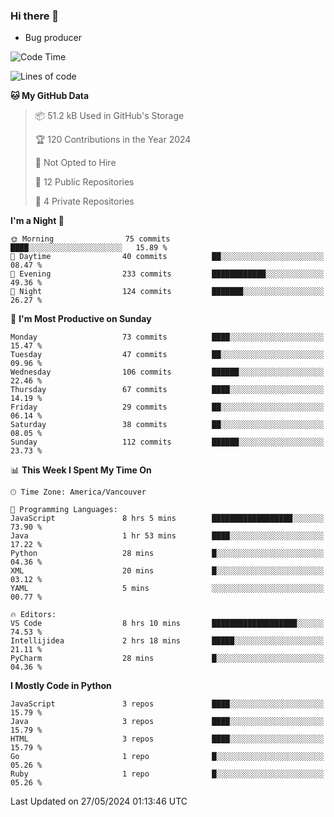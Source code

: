 ### Hi there 👋
* Bug producer


<!--START_SECTION:waka-->
![Code Time](http://img.shields.io/badge/Code%20Time-1%2C288%20hrs%2047%20mins-blue)

![Lines of code](https://img.shields.io/badge/From%20Hello%20World%20I%27ve%20Written-188.4%20thousand%20lines%20of%20code-blue)

**🐱 My GitHub Data** 

> 📦 51.2 kB Used in GitHub's Storage 
 > 
> 🏆 120 Contributions in the Year 2024
 > 
> 🚫 Not Opted to Hire
 > 
> 📜 12 Public Repositories 
 > 
> 🔑 4 Private Repositories 
 > 
**I'm a Night 🦉** 

```text
🌞 Morning                75 commits          ████░░░░░░░░░░░░░░░░░░░░░   15.89 % 
🌆 Daytime                40 commits          ██░░░░░░░░░░░░░░░░░░░░░░░   08.47 % 
🌃 Evening                233 commits         ████████████░░░░░░░░░░░░░   49.36 % 
🌙 Night                  124 commits         ███████░░░░░░░░░░░░░░░░░░   26.27 % 
```
📅 **I'm Most Productive on Sunday** 

```text
Monday                   73 commits          ████░░░░░░░░░░░░░░░░░░░░░   15.47 % 
Tuesday                  47 commits          ██░░░░░░░░░░░░░░░░░░░░░░░   09.96 % 
Wednesday                106 commits         ██████░░░░░░░░░░░░░░░░░░░   22.46 % 
Thursday                 67 commits          ████░░░░░░░░░░░░░░░░░░░░░   14.19 % 
Friday                   29 commits          ██░░░░░░░░░░░░░░░░░░░░░░░   06.14 % 
Saturday                 38 commits          ██░░░░░░░░░░░░░░░░░░░░░░░   08.05 % 
Sunday                   112 commits         ██████░░░░░░░░░░░░░░░░░░░   23.73 % 
```


📊 **This Week I Spent My Time On** 

```text
🕑︎ Time Zone: America/Vancouver

💬 Programming Languages: 
JavaScript               8 hrs 5 mins        ██████████████████░░░░░░░   73.90 % 
Java                     1 hr 53 mins        ████░░░░░░░░░░░░░░░░░░░░░   17.22 % 
Python                   28 mins             █░░░░░░░░░░░░░░░░░░░░░░░░   04.36 % 
XML                      20 mins             █░░░░░░░░░░░░░░░░░░░░░░░░   03.12 % 
YAML                     5 mins              ░░░░░░░░░░░░░░░░░░░░░░░░░   00.77 % 

🔥 Editors: 
VS Code                  8 hrs 10 mins       ███████████████████░░░░░░   74.53 % 
Intellijidea             2 hrs 18 mins       █████░░░░░░░░░░░░░░░░░░░░   21.11 % 
PyCharm                  28 mins             █░░░░░░░░░░░░░░░░░░░░░░░░   04.36 % 
```

**I Mostly Code in Python** 

```text
JavaScript               3 repos             ████░░░░░░░░░░░░░░░░░░░░░   15.79 % 
Java                     3 repos             ████░░░░░░░░░░░░░░░░░░░░░   15.79 % 
HTML                     3 repos             ████░░░░░░░░░░░░░░░░░░░░░   15.79 % 
Go                       1 repo              █░░░░░░░░░░░░░░░░░░░░░░░░   05.26 % 
Ruby                     1 repo              █░░░░░░░░░░░░░░░░░░░░░░░░   05.26 % 
```




 Last Updated on 27/05/2024 01:13:46 UTC
<!--END_SECTION:waka-->
